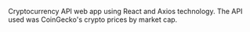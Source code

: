 Cryptocurrency API web app using React and Axios technology. The API used was CoinGecko's crypto prices by market cap.

